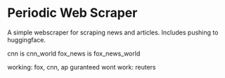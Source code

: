 # Periodic Web Scraper

A simple webscraper for scraping news and articles. Includes pushing to huggingface.

cnn is cnn_world
fox_news is fox_news_world

working: fox, cnn, ap
guranteed wont work: reuters